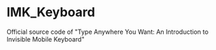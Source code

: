 # IMK_Keyboard
Official source code of "Type Anywhere You Want: An Introduction to Invisible Mobile Keyboard"

